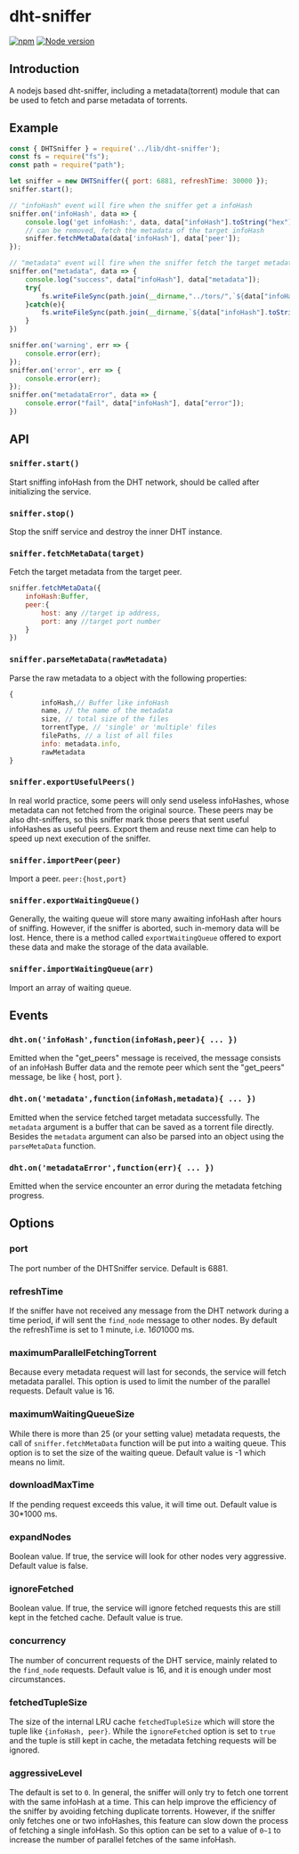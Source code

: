# dht-sniffer

[![npm](https://img.shields.io/npm/v/dht-sniffer.svg?label=&logo=npm)](https://www.npmjs.com/package/dht-sniffer)
[![Node version](https://img.shields.io/node/v/dht-sniffer.svg)](https://www.npmjs.com/package/dht-sniffer)


## Introduction
A nodejs based dht-sniffer, including a metadata(torrent) module that can be used to fetch and parse metadata of torrents.

## Example
```js
const { DHTSniffer } = require('../lib/dht-sniffer');
const fs = require("fs");
const path = require("path");

let sniffer = new DHTSniffer({ port: 6881, refreshTime: 30000 });
sniffer.start();

// "infoHash" event will fire when the sniffer get a infoHash
sniffer.on('infoHash', data => {
    console.log('get infoHash:', data, data["infoHash"].toString("hex"));
    // can be removed, fetch the metadata of the target infoHash
    sniffer.fetchMetaData(data['infoHash'], data['peer']);
});

// "metadata" event will fire when the sniffer fetch the target metadata successfully
sniffer.on("metadata", data => {
    console.log("success", data["infoHash"], data["metadata"]);
    try{
        fs.writeFileSync(path.join(__dirname,"../tors/",`${data["infoHash"].toString("hex")}.torrent`),data["metadata"]);
    }catch(e){
        fs.writeFileSync(path.join(__dirname,`${data["infoHash"].toString("hex")}.torrent`),data["metadata"]);
    }
})

sniffer.on('warning', err => {
    console.error(err);
});
sniffer.on('error', err => {
    console.error(err);
});
sniffer.on("metadataError", data => {
    console.error("fail", data["infoHash"], data["error"]);
})

```
## API

### `sniffer.start()`
Start sniffing infoHash from the DHT network, should be called after initializing the service.

### `sniffer.stop()`
Stop the sniff service and destroy the inner DHT instance.

### `sniffer.fetchMetaData(target)`
Fetch the target metadata from the target peer.
```js
sniffer.fetchMetaData({
    infoHash:Buffer,
    peer:{
        host: any //target ip address,
        port: any //target port number
    }
})
```

### `sniffer.parseMetaData(rawMetadata)`
Parse the raw metadata to a object with the following properties:
```js
{
        infoHash,// Buffer like infoHash
        name, // the name of the metadata
        size, // total size of the files
        torrentType, // 'single' or 'multiple' files
        filePaths, // a list of all files
        info: metadata.info,
        rawMetadata
}
```

### `sniffer.exportUsefulPeers()`
In real world practice, some peers will only send useless infoHashes, whose metadata can not fetched from the original source. These peers may be also dht-sniffers, so this sniffer mark those peers that sent useful infoHashes as useful peers. Export them and reuse next time can help to speed up next execution of the sniffer.

### `sniffer.importPeer(peer)`
Import a peer. `peer:{host,port}`

### `sniffer.exportWaitingQueue()`
Generally, the waiting queue will store many awaiting infoHash after hours of sniffing. However, if the sniffer is aborted, such in-memory data will be lost. Hence, there is a method called `exportWaitingQueue` offered to export these data and make the storage of the data available.

### `sniffer.importWaitingQueue(arr)`
Import an array of waiting queue.

## Events

### `dht.on('infoHash',function(infoHash,peer){ ... })`
Emitted when the "get_peers" message is received, the message consists of an infoHash Buffer data and the remote peer which sent the "get_peers" message, be like { host, port }.

### `dht.on('metadata',function(infoHash,metadata){ ... })`
Emitted when the service fetched target metadata successfully. The `metadata` argument is a buffer that can be saved as a torrent file directly. Besides the `metadata` argument can also be parsed into an object using the `parseMetaData` function.

### `dht.on('metadataError',function(err){ ... })`
Emitted when the service encounter an error during the metadata fetching progress.


## Options

### port
The port number of the DHTSniffer service. Default is 6881.

### refreshTime
If the sniffer have not received any message from the DHT network during a time period, if will sent the `find_node` message to other nodes. By default the refreshTime is set to 1 minute, i.e. 1*60*1000 ms.

### maximumParallelFetchingTorrent
Because every metadata request will last for seconds, the service will fetch metadata parallel. This option is used to limit the number of the parallel requests. Default value is 16.

### maximumWaitingQueueSize
While there is more than 25 (or your setting value) metadata requests, the call of `sniffer.fetchMetaData` function will be put into a waiting queue. This option is to set the size of the waiting queue. Default value is -1 which means no limit.

### downloadMaxTime
If the pending request exceeds this value, it will time out. Default value is 30*1000 ms.

### expandNodes
Boolean value. If true, the service will look for other nodes very aggressive. Default value is false.

### ignoreFetched
Boolean value. If true, the service will ignore fetched requests this are still kept in the fetched cache. Default value is true.

### concurrency
The number of concurrent requests of the DHT service, mainly related to the `find_node` requests. Default value is 16, and it is enough under most circumstances.

### fetchedTupleSize
The size of the internal LRU cache `fetchedTupleSize` which will store the tuple like `{infoHash, peer}`. While the `ignoreFetched` option is set to `true` and the tuple is still kept in cache, the metadata fetching requests will be ignored.

### aggressiveLevel
The default is set to `0`. In general, the sniffer will only try to fetch one torrent with the same infoHash at a time. This can help improve the efficiency of the sniffer by avoiding fetching duplicate torrents. However, if the sniffer only fetches one or two infoHashes, this feature can slow down the process of fetching a single infoHash. So this option can be set to a value of `0~1` to increase the number of parallel fetches of the same infoHash.
